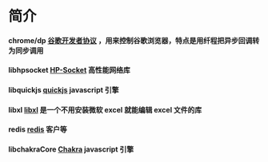 简介
====

#### chrome/dp [谷歌开发者协议](https://chromedevtools.github.io/devtools-protocol/) ，用来控制谷歌浏览器，特点是用纤程把异步回调转为同步调用

#### libhpsocket [HP-Socket](https://github.com/ldcsaa/HP-Socket) 高性能网络库

#### libquickjs [quickjs](https://bellard.org/quickjs/) javascript 引擎

#### libxl [libxl](https://www.libxl.com/) 是一个不用安装微软 excel 就能编辑 excel 文件的库

#### redis [redis](https://redis.io/) 客户等

#### libchakraCore [Chakra](https://github.com/chakra-core/ChakraCore) javascript 引擎
